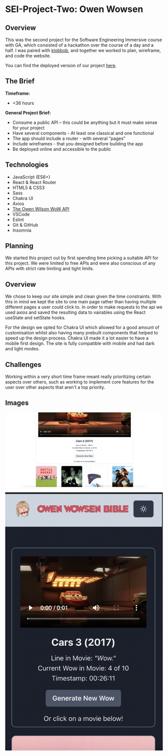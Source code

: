 # SEI-Project-Two: Owen Wowsen


## Overview
This was the second project for the Software Engineering Immersive course with GA, which consisted of a hackathon over the course of a day and a half. I was paired with [klobbob](https://github.com/kobbob), and together we worked to plan, wireframe, and code the website.

You can find the deployed version of our project [here](https://the-great-greezybob-site.netlify.app/).

## The Brief

**Timeframe:**
* <36 hours

**General Project Brief:**
* Consume a public API – this could be anything but it must make sense for your project
* Have several components - At least one classical and one functional
* The app should include a router - with several “pages”
* Include wireframes - that you designed before building the app
* Be deployed online and accessible to the public

## Technologies 

* JavaScript (ES6+)
* React & React Router
* HTML5 & CSS3
* Sass
* Chakra UI
* Axios
* [The Owen Wilson WoW API](https://owen-wilson-wow-api.herokuapp.com/)
* VSCode
* Eslint
* Git & GitHub
* Insomnia

## Planning
We started this project out by first spending time picking a suitable API for this project. We were limited to free APIs and were also conscious of any APIs with strict rate limiting and tight limits.

## Overview
We chose to keep our site simple and clean given the time constraints. With this in mind we kept the site to one main page rather than having multiple different pages a user could click to. In order to make requests to the api we used axios and saved the resulting data to vairables using the React useState and setState hooks.

For the design we opted for Chakra UI which allowed for a good amount of customisation whilst also having many prebuilt components that helped to speed up the design process. Chakra UI made it a lot easier to have a mobile first design. The site is fully compatible with mobile and had dark and light modes.


## Challenges
Working within a very short time frame meant really prioritizing certain aspects over others, such as working to implement core features for the user over other aspects that aren't a top priority.

## Images

 ![Desktop Site Preview](./src/styles/images/desktopView.png)

 ![Mobile Site Preview](./src/styles/images/mobileView.png)




